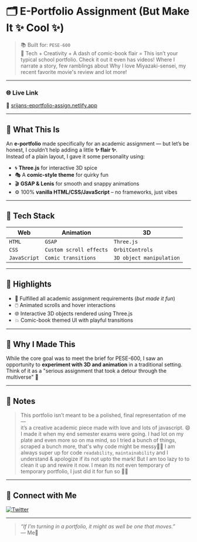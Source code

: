 # 🗂️ E-Portfolio Assignment (But Make It ✨ Cool ✨)

> 📚 Built for: `PESE-600`  
> 🧠 Tech + Creativity + A dash of comic-book flair = This isn’t your typical school portfolio.
> Check it out it even has videos! Where I narrate a story, few ramblings about Why I love Miyazaki-sensei, my recent favorite movie's review and lot more!
---

### 🌐 **Live Link**
🎨 [srijans-eportfolio-assign.netlify.app](https://srijans-eportfolio-assign.netlify.app)

---

## 🎯 What This Is

An **e-portfolio** made specifically for an academic assignment — but let’s be honest, I couldn’t help adding a little **✨ flair ✨**.  
Instead of a plain layout, I gave it some personality using:

- 🌀 **Three.js** for interactive 3D spice  
- 🎭 A **comic-style theme** for quirky fun  
- 🎬 **GSAP & Lenis** for smooth and snappy animations  
- ⚙️ 100% **vanilla HTML/CSS/JavaScript** – no frameworks, just vibes

---

## 🧪 Tech Stack

| Web | Animation | 3D |
|-----|-----------|----|
| `HTML` | `GSAP` | `Three.js` |
| `CSS` | `Custom scroll effects` | `OrbitControls` |
| `JavaScript` | `Comic transitions` | `3D object manipulation` |

---

## 🎨 Highlights

- 📄 Fulfilled all academic assignment requirements (*but made it fun*)
- 🖱️ Animated scrolls and hover interactions
- 🌐 Interactive 3D objects rendered using Three.js
- 💥 Comic-book themed UI with playful transitions

---

## 📝 Why I Made This

While the core goal was to meet the brief for PESE-600, I saw an opportunity to **experiment with 3D and animation** in a traditional setting.  
Think of it as a "serious assignment that took a detour through the multiverse" 🎢

---

## 🚧 Notes

> This portfolio isn’t meant to be a polished, final representation of me —  
> it’s a creative academic piece made with love and lots of javascript. 😄
>I made it when my end semester exams were going. I had lot on my plate and even more so on ma mind, so I tried a bunch of things, scraped a bunch more, that's why code might be messy🙇‍♂️
> I am always super up for code `readability`, `maintainability` and I understand & apologize if its not upto the mark! But I am too lazy to to clean it up and rewire it now. I mean its not even temporary of temporary portfolio, I just did it for fun so 🙇‍♂️ 
---

## 🔗 Connect with Me

[![Twitter](https://img.shields.io/badge/-Twitter-1DA1F2?style=flat&logo=twitter&logoColor=black)](https://x.com/srijancs)

---

> _“If I’m turning in a portfolio, it might as well be one that moves.”_  
> — Me🧙
